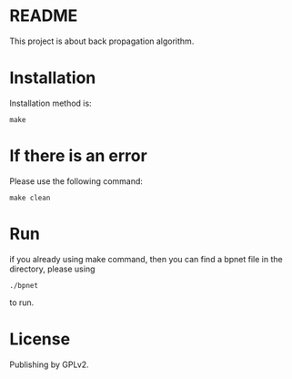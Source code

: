 # README
This project is about back propagation algorithm.

# Installation
Installation method is:

	make
	
# If there is an error
Please use the following command:

	make clean
	
# Run
if you already using make command, then you can find a bpnet file in the directory, please using

	./bpnet

to run.
	
# License

Publishing by GPLv2.

